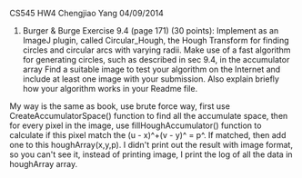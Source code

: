 CS545 HW4 
Chengjiao Yang		04/09/2014

1. Burger & Burge Exercise 9.4 (page 171) (30 points): Implement as an ImageJ plugin, called Circular_Hough, the Hough Transform for finding circles and circular arcs with varying radii. Make use of a fast algorithm for generating circles, such as described in sec 9.4, in the accumulator array Find a suitable image to test your algorithm on the Internet and include at least one image with your submission. Also explain briefly how your algorithm works in your Readme file.

My way is the same as book, use brute force way, first use CreateAccumulatorSpace() function to find all the accumulate space, then for every pixel in the image, use fillHoughAccumulator() function to calculate if this pixel match the (u - x)^+(v - y)^ = p^. If matched, then add one to this houghArray(x,y,p). I didn't print out the result with image format, so you can't see it, instead of printing image, I print the log of all the data in houghArray array. 
